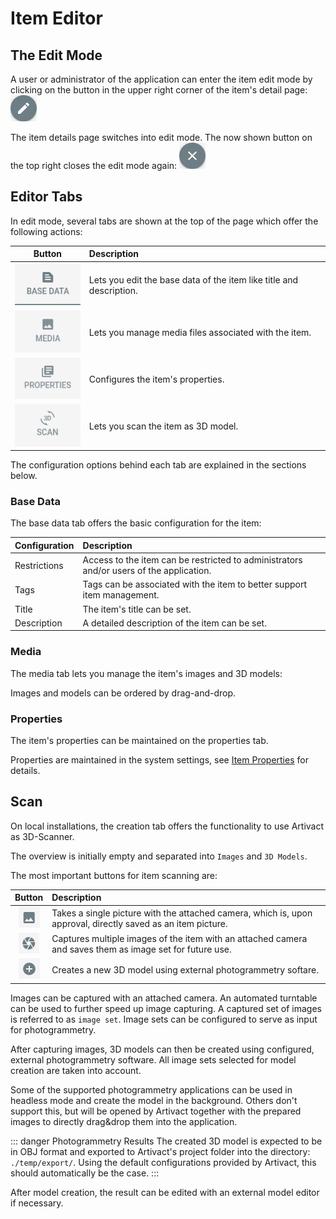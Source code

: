 # Item Editor

## The Edit Mode

A user or administrator of the application can enter the item edit mode by clicking on the button in the upper
right corner of the item's detail page:
![edit-button](./assets/item-details-page/edit-item-button.png)

The item details page switches into edit mode. The now shown button on the top right closes the edit mode again:
![close-button](./assets/item-editor/close-item-editor-button.png)

## Editor Tabs

In edit mode, several tabs are shown at the top of the page which offer the following actions:

|                                     Button                                     | Description                                                               |
|:------------------------------------------------------------------------------:|:--------------------------------------------------------------------------|
|       ![edit-item-base-tab](./assets/item-editor/edit-item-base-tab.png)       | Lets you edit the base data of the item like title and description.       |
|      ![edit-item-media-tab](./assets/item-editor/edit-item-media-tab.png)      | Lets you manage media files associated with the item.                     |
| ![edit-item-properties-tab](./assets/item-editor/edit-item-properties-tab.png) | Configures the item's properties.                                         |
|   ![edit-item-creation-tab](./assets/item-editor/edit-item-creation-tab.png)   | <Badge type="warning" text="server"/> Lets you scan the item as 3D model. |

The configuration options behind each tab are explained in the sections below.

### Base Data

The base data tab offers the basic configuration for the item:

| Configuration | Description                                                                             |
|:--------------|:----------------------------------------------------------------------------------------|
| Restrictions  | Access to the item can be restricted to administrators and/or users of the application. |
| Tags          | Tags can be associated with the item to better support item management.                 |
| Title         | The item's title can be set.                                                            |
| Description   | A detailed description of the item can be set.                                          |

### Media

The media tab lets you manage the item's images and 3D models:

Images and models can be ordered by drag-and-drop.

### Properties

The item's properties can be maintained on the properties tab.

Properties are maintained in the system settings, see [Item Properties](../settings/properties) for details.

## Scan <Badge type="warning" text="desktop"/>

On local installations, the creation tab offers the functionality to use Artivact as 3D-Scanner.

The overview is initially empty and separated into ``Images`` and ``3D Models``.

The most important buttons for item scanning are:

|                                       Button                                       | Description                                                                                                  |
|:----------------------------------------------------------------------------------:|:-------------------------------------------------------------------------------------------------------------|
|    ![single-photo-button](./assets/item-editor/item-creation-image-button.png)     | Takes a single picture with the attached camera, which is, upon approval, directly saved as an item picture. |
|     ![image-set-button](./assets/item-editor/item-creation-camera-button.png)      | Captures multiple images of the item with an attached camera and saves them as image set for future use.     |
| ![create-model-button](./assets/item-editor/item-creation-create-model-button.png) | Creates a new 3D model using external photogrammetry softare.                                                |

Images can be captured with an attached camera. An automated turntable can be used to further speed up image capturing.
A captured set of images is referred to as ``image set``. Image sets can be configured to serve as input for
photogrammetry.

After capturing images, 3D models can then be created using configured, external photogrammetry software.
All image sets selected for model creation are taken into account.

Some of the supported photogrammetry applications can be used in headless mode and create the model in the background.
Others don't support this, but will be opened by Artivact together with the prepared images to directly drag&drop them
into the application.

::: danger Photogrammetry Results
The created 3D model is expected to be in OBJ format and exported to Artivact's project folder into the directory:
``./temp/export/``.
Using the default configurations provided by Artivact, this should automatically be the case.
:::

After model creation, the result can be edited with an external model editor if necessary.